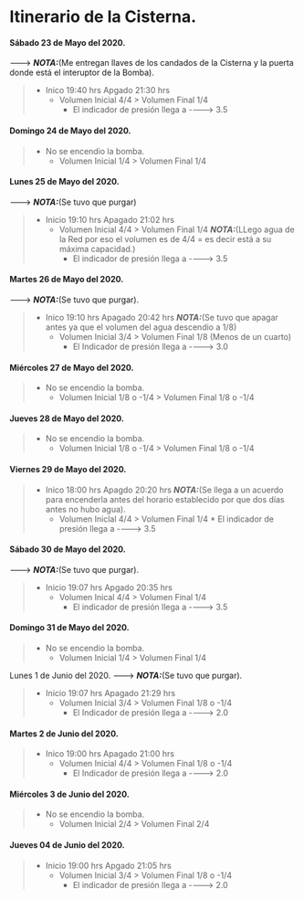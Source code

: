 # 					Itinerario de la Cisterna.

#### Sábado 23 de Mayo del 2020.
 ---> ***NOTA:***(Me entregan llaves de los candados de la Cisterna y la puerta donde está el interuptor de la Bomba).
>	* Inico 19:40 hrs Apgado 21:30 hrs
> 		* Volumen Inicial 4/4 > Volumen Final 1/4
> 			* El indicador de presión llega a ----> 3.5

#### Domingo 24 de Mayo del 2020.
>	* No se encendio la bomba.
>		* Volumen Inicial 1/4 > Volumen Final 1/4

#### Lunes 25 de Mayo del 2020.
 ---> ***NOTA:***(Se tuvo que purgar) 
>	* Inicio 19:10 hrs Apagado 21:02 hrs
>		* Volumen Inicial 4/4 > Volumen Final 1/4 
>   ***NOTA:***(LLego agua de la Red por eso el volumen es de 4/4 = es decir está a su máxima capacidad.)
>			 * El indicador de presión llega a ----> 3.5

#### Martes 26 de Mayo del 2020.
 ---> ***NOTA:***(Se tuvo que purgar).
>	* Inico 19:10 hrs Apagado 20:42 hrs
>  ***NOTA:***(Se tuvo que apagar antes ya que el volumen del agua descendio a 1/8)
>		 * Volumen Inicial 3/4 > Volumen Final 1/8 (Menos de un cuarto)
>			 * El Indicador de presión llega a ----> 3.0

#### Miércoles 27 de Mayo del 2020.
>	+ No se encendio la bomba.
>		* Volumen Inicial 1/8 o -1/4 > Volumen Final 1/8 o -1/4 

#### Jueves 28 de Mayo del 2020.
>	* No se encendio la bomba.
>		* Volumen Inicial 1/8 o -1/4 > Volumen Final 1/8 o -1/4

#### Viernes 29 de Mayo del 2020.
>	* Inico 18:00 hrs Apagdo 20:20 hrs
>  ***NOTA:***(Se llega a un acuerdo para encenderla antes del horario establecido por que dos días antes no hubo agua).
>		 * Volumen Iniclal 4/4 > Volumen Final 1/4
>		  * El indicador de presión llega a ----> 3.5

#### Sábado 30 de Mayo del 2020.
 ---> ***NOTA:***(Se tuvo que purgar).
>	* Inicio 19:07 hrs Apgado 20:35 hrs
>		* Volumen Inical 4/4 > Volumen Final 1/4
>			* El indicador de presión llega a ----> 3.5

#### Domingo 31 de Mayo del 2020.
>	* No se encendio la bomba. 
>		* Volumen Inicial 1/4 > Volumen Final 1/4

Lunes 1 de Junio del 2020.
 ---> ***NOTA:***(Se tuvo que purgar).
>	* Inicio 19:07 hrs Apagado 21:29 hrs
>		* Volumen Inicial 3/4 > Volumen Final 1/8 o -1/4
>			* El Indicador de presión llega a ----> 2.0

#### Martes 2 de Junio del 2020.
>	* Inico 19:00 hrs Apagado 21:00 hrs
>		* Volumen Inicial 4/4 > Volumen Final 1/8 o -1/4
>			* El Indicador de presión llega a ----> 2.0

#### Miércoles 3 de Junio del 2020.
>	* No se encendio la bomba.
>		* Volumen Inicial 2/4 > Volumen Final 2/4

#### Jueves 04 de Junio del 2020.
>	* Inicio 19:00 hrs Apgado 21:05 hrs
>		* Volumen Inicial 3/4 > Volumen Final 1/8 o -1/4
>			* El indicador de presión llega a ----> 2.0
